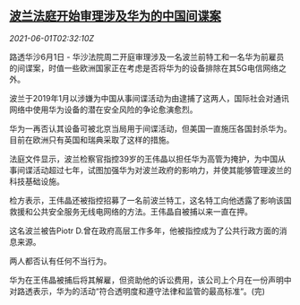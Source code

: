 <!--1622516462000-->
[波兰法庭开始审理涉及华为的中国间谍案](https://cn.reuters.com/article/polandcourt-china-huawei-spy-0601-idCNKCS2DD263)
------

<div><i>2021-06-01T02:32:10Z</i></div><p>路透华沙6月1日 - 华沙法院周二开庭审理涉及一名波兰前特工和一名华为前雇员的间谍案，时值一些欧洲国家正在考虑是否将华为的设备排除在其5G电信网络之外。</p><p>波兰于2019年1月以涉嫌为中国从事间谍活动为由逮捕了这两人，国际社会对通讯网络中使用华为设备的潜在安全风险的争论愈演愈烈。</p><p>华为一再否认其设备可被北京当局用于间谍活动，但美国一直施压各国封杀华为。目前在欧洲只有英国和瑞典采取了这样的措施。</p><p>法庭文件显示，波兰检察官指控39岁的王伟晶以担任华为高管为掩护，为中国从事间谍活动超过七年，试图加强华为对波兰政府的影响力，并使其能够管理波兰的科技基础设施。</p><p>检方表示，王伟晶还被指控招募了一名前波兰特工，这名特工向他透露了影响该国救援和公共安全服务无线电网络的方法。王伟晶自被捕以来一直在押。</p><p>这名波兰被告Piotr D.曾在政府高层工作多年，他被指控成为了公共行政方面的消息来源。</p><p>两人都否认有任何不当行为。</p><p>华为在王伟晶被捕后将其解雇，但资助他的诉讼费用，该公司上个月在一份声明中对路透表示，华为的活动“符合透明度和遵守法律和监管的最高标准“。(完)</p>
